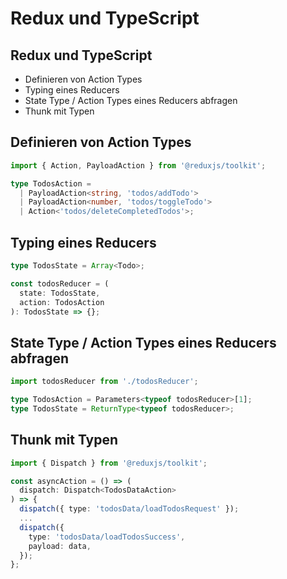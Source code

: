# Redux und TypeScript

## Redux und TypeScript

- Definieren von Action Types
- Typing eines Reducers
- State Type / Action Types eines Reducers abfragen
- Thunk mit Typen

## Definieren von Action Types

```ts
import { Action, PayloadAction } from '@reduxjs/toolkit';

type TodosAction =
  | PayloadAction<string, 'todos/addTodo'>
  | PayloadAction<number, 'todos/toggleTodo'>
  | Action<'todos/deleteCompletedTodos'>;
```

## Typing eines Reducers

```ts
type TodosState = Array<Todo>;

const todosReducer = (
  state: TodosState,
  action: TodosAction
): TodosState => {};
```

## State Type / Action Types eines Reducers abfragen

```ts
import todosReducer from './todosReducer';

type TodosAction = Parameters<typeof todosReducer>[1];
type TodosState = ReturnType<typeof todosReducer>;
```

## Thunk mit Typen

```ts
import { Dispatch } from '@reduxjs/toolkit';

const asyncAction = () => (
  dispatch: Dispatch<TodosDataAction>
) => {
  dispatch({ type: 'todosData/loadTodosRequest' });
  ...
  dispatch({
    type: 'todosData/loadTodosSuccess',
    payload: data,
  });
};
```
